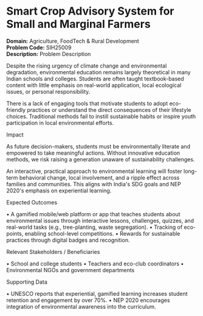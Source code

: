 # Smart Crop Advisory System for Small and Marginal Farmers
**Domain:** Agriculture, FoodTech & Rural Development  
**Problem Code:** SIH25009  
**Description:** Problem Description

Despite the rising urgency of climate change and environmental degradation, environmental education remains largely theoretical in many Indian schools and colleges. Students are often taught textbook-based content with little emphasis on real-world application, local ecological issues, or personal responsibility.

There is a lack of engaging tools that motivate students to adopt eco-friendly practices or understand the direct consequences of their lifestyle choices. Traditional methods fail to instill sustainable habits or inspire youth participation in local environmental efforts.

Impact

As future decision-makers, students must be environmentally literate and empowered to take meaningful actions. Without innovative education methods, we risk raising a generation unaware of sustainability challenges.

An interactive, practical approach to environmental learning will foster long-term behavioral change, local involvement, and a ripple effect across families and communities. This aligns with India's SDG goals and NEP 2020's emphasis on experiential learning.

Expected Outcomes

• A gamified mobile/web platform or app that teaches students about environmental issues through interactive lessons, challenges, quizzes, and real-world tasks (e.g., tree-planting, waste segregation).
• Tracking of eco-points, enabling school-level competitions.
• Rewards for sustainable practices through digital badges and recognition.

Relevant Stakeholders / Beneficiaries

• School and college students
• Teachers and eco-club coordinators
• Environmental NGOs and government departments

Supporting Data

• UNESCO reports that experiential, gamified learning increases student retention and engagement by over 70%.
• NEP 2020 encourages integration of environmental awareness into the curriculum.